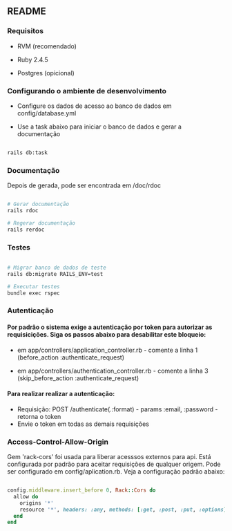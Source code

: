 ## README

### Requisitos

* RVM (recomendado)

* Ruby 2.4.5

* Postgres (opicional)

### Configurando o ambiente de desenvolvimento

* Configure os dados de acesso ao banco de dados em config/database.yml

* Use a task abaixo para iniciar o banco de dados e gerar a documentação

``` bash

rails db:task

```

### Documentação
Depois de gerada, pode ser encontrada em /doc/rdoc

``` bash

# Gerar documentação
rails rdoc       

# Regerar documentação
rails rerdoc                         

```

### Testes

``` bash

# Migrar banco de dados de teste
rails db:migrate RAILS_ENV=test      

# Executar testes
bundle exec rspec

```

### Autenticação
#### Por padrão o sistema exige a autenticação por token para autorizar as requisicições. Siga os passos abaixo para desabilitar este bloqueio:

* em app/controllers/application_controller.rb - comente a linha 1 (before_action :authenticate_request)

* em app/controllers/authentication_controller.rb - comente a linha 3 (skip_before_action :authenticate_request)

#### Para realizar realizar a autenticação:

* Requisição: POST   /authenticate(.:format) - params :email, :password - retorna o token
* Envie o token em todas as demais requisições


### Access-Control-Allow-Origin
Gem 'rack-cors' foi usada para liberar acesssos externos para api. Está configurada por padrão para aceitar requisições de qualquer origem. Pode ser configurado em config/aplication.rb. Veja a configuração padrão abaixo:

``` ruby

config.middleware.insert_before 0, Rack::Cors do
  allow do
    origins '*'
    resource '*', headers: :any, methods: [:get, :post, :put, :options]
  end
end

```


